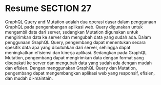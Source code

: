 # Resume SECTION 27

GraphQL Query and Mutation adalah dua operasi dasar dalam penggunaan GraphQL pada pengembangan aplikasi web. Query digunakan untuk mengambil data dari server, sedangkan Mutation digunakan untuk mengirimkan data ke server dan mengubah data yang sudah ada. Dalam penggunaan GraphQL Query, pengembang dapat menentukan secara spesifik data apa yang dibutuhkan dari server, sehingga dapat meningkatkan efisiensi dan kinerja aplikasi. Sedangkan pada GraphQL Mutation, pengembang dapat mengirimkan data dengan format yang disepakati ke server dan mengubah data yang sudah ada dengan mudah dan efisien. Dengan menggunakan GraphQL Query dan Mutation, pengembang dapat mengembangkan aplikasi web yang responsif, efisien, dan mudah di-maintain.